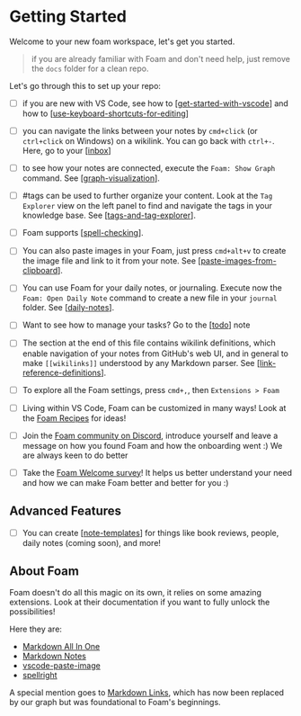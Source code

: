 # Getting Started

Welcome to your new foam workspace, let's get you started.

> if you are already familiar with Foam and don't need help, just remove the `docs` folder for a clean repo.

Let's go through this to set up your repo:

- [ ] if you are new with VS Code, see how to [[get-started-with-vscode]] and how to [[use-keyboard-shortcuts-for-editing]]

- [ ] you can navigate the links between your notes by `cmd+click` (or `ctrl+click` on Windows) on a wikilink. You can go back with `ctrl+-`. Here, go to your [[inbox]]

- [ ] to see how your notes are connected, execute the `Foam: Show Graph` command. See [[graph-visualization]].

- [ ] #tags can be used to further organize your content. Look at the `Tag Explorer` view on the left panel to find and navigate the tags in your knowledge base. See [[tags-and-tag-explorer]].

- [ ] Foam supports [[spell-checking]].

- [ ] You can also paste images in your Foam, just press `cmd+alt+v` to create the image file and link to it from your note. See [[paste-images-from-clipboard]].

- [ ] You can use Foam for your daily notes, or journaling. Execute now the `Foam: Open Daily Note` command to create a new file in your `journal` folder. See [[daily-notes]].

- [ ] Want to see how to manage your tasks? Go to the [[todo]] note

- [ ] The section at the end of this file contains wikilink definitions, which enable navigation of your notes from GitHub's web UI, and in general to make `[[wikilinks]]` understood by any Markdown parser. See [[link-reference-definitions]].

- [ ] To explore all the Foam settings, press `cmd+,`, then `Extensions > Foam`

- [ ] Living within VS Code, Foam can be customized in many ways! Look at the [Foam Recipes](https://foambubble.github.io/foam/recipes/recipes) for ideas!

- [ ] Join the [Foam community on Discord](https://foambubble.github.io/join-discord/e), introduce yourself and leave a message on how you found Foam and how the onboarding went :) We are always keen to do better

- [ ] Take the [Foam Welcome survey](http://foambubble.github.io/welcome-survey/e)! It helps us better understand your need and how we can make Foam better and better for you :)

## Advanced Features

- [ ] You can create [[note-templates]] for things like book reviews, people, daily notes (coming soon), and more!

## About Foam

Foam doesn't do all this magic on its own, it relies on some amazing extensions. Look at their documentation if you want to fully unlock the possibilities!

Here they are:

- [Markdown All In One](https://marketplace.visualstudio.com/items?itemName=yzhang.markdown-all-in-one)
- [Markdown Notes](https://marketplace.visualstudio.com/items?itemName=kortina.vscode-markdown-notes)
- [vscode-paste-image](https://github.com/mushanshitiancai/vscode-paste-image)
- [spellright](https://marketplace.visualstudio.com/items?itemName=ban.spellright)

A special mention goes to [Markdown Links](https://marketplace.visualstudio.com/items?itemName=tchayen.markdown-links), which has now been replaced by our graph but was foundational to Foam's beginnings.

[//begin]: # "Autogenerated link references for markdown compatibility"
[get-started-with-vscode]: docs/how-to/get-started-with-vscode.md "Getting started with VS Code"
[use-keyboard-shortcuts-for-editing]: docs/how-to/use-keyboard-shortcuts-for-editing.md "Use Keyboard Shortcuts for Editing"
[inbox]: inbox.md "Inbox"
[graph-visualization]: docs/features/graph-visualization.md "Graph Visualization"
[tags-and-tag-explorer]: docs/features/tags-and-tag-explorer.md "Tags and Tag Explorer"
[spell-checking]: docs/features/spell-checking.md "Spell Checking"
[paste-images-from-clipboard]: docs/how-to/paste-images-from-clipboard.md "Paste Images from Clipboard"
[daily-notes]: docs/features/daily-notes.md "Daily Notes"
[todo]: todo.md "Todo"
[link-reference-definitions]: docs/features/link-reference-definitions.md "Link Reference Definitions"
[note-templates]: docs/features/note-templates.md "Note Templates"
[//end]: # "Autogenerated link references"